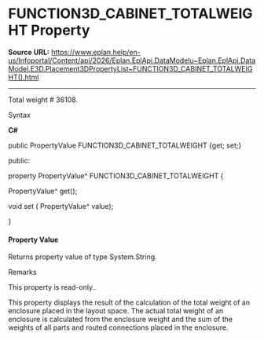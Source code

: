 # FUNCTION3D_CABINET_TOTALWEIGHT Property

**Source URL:** https://www.eplan.help/en-us/Infoportal/Content/api/2026/Eplan.EplApi.DataModelu~Eplan.EplApi.DataModel.E3D.Placement3DPropertyList~FUNCTION3D_CABINET_TOTALWEIGHT().html

---

Total weight # 36108.

Syntax

**C#**



public PropertyValue FUNCTION3D_CABINET_TOTALWEIGHT {get; set;}

public:

property PropertyValue^ FUNCTION3D_CABINET_TOTALWEIGHT {

   PropertyValue^ get();

   void set (    PropertyValue^ value);

}


#### Property Value

Returns property value of type System.String.

Remarks

This property is read-only..

This property displays the result of the calculation of the total weight of an enclosure placed in the layout space. The actual total weight of an enclosure is calculated from the enclosure weight and the sum of the weights of all parts and routed connections placed in the enclosure.
